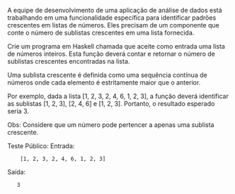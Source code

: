 A equipe de desenvolvimento de uma aplicação de análise de dados está trabalhando em uma funcionalidade específica para identificar padrões crescentes em listas de números. Eles precisam de um componente que conte o número de sublistas crescentes em uma lista fornecida.

Crie um programa em Haskell chamada que aceite como entrada uma lista de números inteiros. Esta função deverá contar e retornar o número de sublistas crescentes encontradas na lista.

Uma sublista crescente é definida como uma sequência contínua de números onde cada elemento é estritamente maior que o anterior.

Por exemplo, dada a lista [1, 2, 3, 2, 4, 6, 1, 2, 3], a função deverá identificar as sublistas [1, 2, 3], [2, 4, 6] e [1, 2, 3]. Portanto, o resultado esperado seria 3.

Obs: Considere que um número pode pertencer a apenas uma sublista crescente.



Teste Público:
Entrada:

        [1, 2, 3, 2, 4, 6, 1, 2, 3]

Saída:

       3

